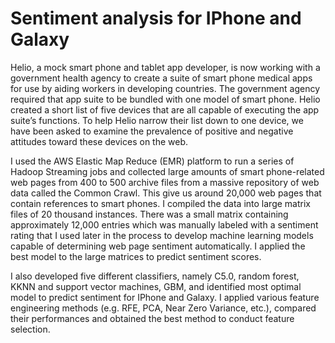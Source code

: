 # Sentiment analysis for IPhone and Galaxy
Helio, a mock smart phone and tablet app developer, is now working with a government health agency to create a suite of smart phone medical apps for use by aiding workers in developing countries. The government agency required that app suite to be bundled with one model of smart phone. Helio created a short list of five devices that are all capable of executing the app suite’s functions. To help Helio narrow their list down to one device, we have been asked to examine the prevalence of positive and negative attitudes toward these devices on the web.

I used the AWS Elastic Map Reduce (EMR) platform to run a series of Hadoop Streaming jobs and collected large amounts of smart phone-related web pages from 400 to 500 archive files 
from a massive repository of web data called the Common Crawl. This give us around 20,000 web pages that contain references to smart phones. I compiled the data into large matrix files of 20 thousand instances. There was a small matrix containing approximately 12,000 entries which was manually labeled with a sentiment rating that I used later in the process to develop machine learning models capable of determining web page sentiment automatically. I applied the best model to the large matrices to predict sentiment scores. 

I also developed five different classifiers, namely C5.0, random forest, KKNN and support vector machines, GBM, and identified most optimal model to predict sentiment for IPhone and Galaxy. I applied various feature engineering methods (e.g. RFE, PCA, Near Zero Variance, etc.), compared their performances and obtained the best method to conduct feature selection.

